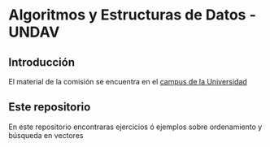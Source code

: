 # Algoritmos y Estructuras de Datos - UNDAV

## Introducción

El material de la comisión se encuentra en el [campus de la Universidad](https://ead.undav.edu.ar)

## Este repositorio

En este repositorio encontraras ejercicios ó ejemplos sobre ordenamiento y búsqueda en vectores
